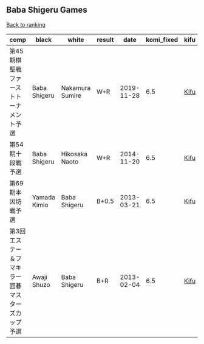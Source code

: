 ## Baba Shigeru Games

[Back to ranking](index.md)




| **comp** | **black** | **white** | **result** | **date** | **komi_fixed** | **kifu** | 
| --- | --- | --- | --- | --- | --- | --- |
| 第45期棋聖戦ファーストトーナメント予選 | Baba Shigeru | Nakamura Sumire | W+R | 2019-11-28 | 6.5 | [Kifu](https://kifudepot.net/kifucontents.php?id=PmmRWCSvDIemZQ%2FWu8e%2FeA%3D%3D) | 
| 第54期十段戦予選 | Baba Shigeru | Hikosaka Naoto | W+R | 2014-11-20 | 6.5 | [Kifu](https://kifudepot.net/kifucontents.php?id=gx%2FAt7rlkiCfP%2BJULrR3BA%3D%3D) | 
| 第69期本因坊戦予選 | Yamada Kimio | Baba Shigeru | B+0.5 | 2013-03-21 | 6.5 | [Kifu](https://kifudepot.net/kifucontents.php?id=%2FMD1Slf9%2B9iDvqo4IsAGvw%3D%3D) | 
| 第3回エステー＆フマキラー囲碁マスターズカップ予選 | Awaji Shuzo | Baba Shigeru | B+R | 2013-02-04 | 6.5 | [Kifu](https://kifudepot.net/kifucontents.php?id=08n2YvbPhuFE7lJKh5cfTA%3D%3D) |




